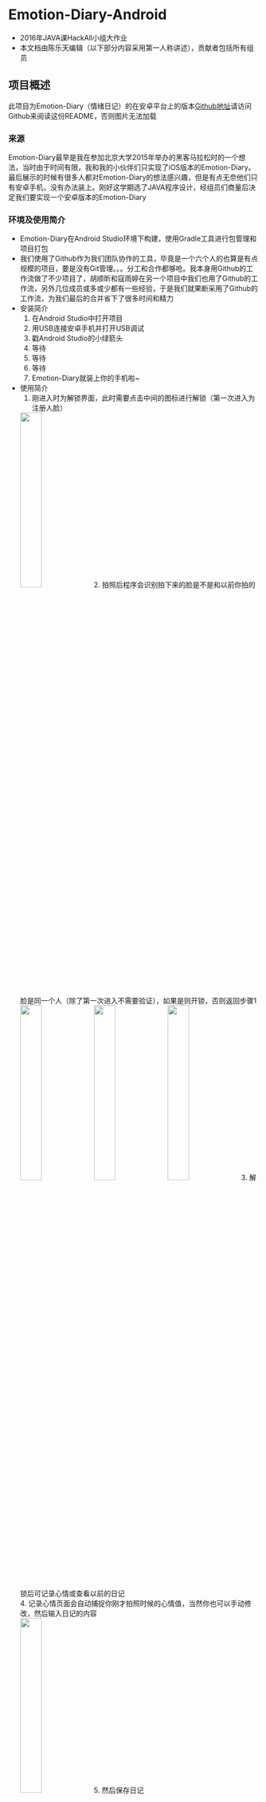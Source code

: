 # Emotion-Diary-Android
- 2016年JAVA课HackAll小组大作业
- 本文档由陈乐天编辑（以下部分内容采用第一人称讲述），贡献者包括所有组员

## 项目概述
此项目为Emotion-Diary（情绪日记）的在安卓平台上的版本[Github地址](https://github.com/HackAll-PKU/Emotion-Diary-Android)请访问Github来阅读这份README，否则图片无法加载

### 来源
Emotion-Diary最早是我在参加北京大学2015年举办的黑客马拉松时的一个想法，当时由于时间有限，我和我的小伙伴们只实现了iOS版本的Emotion-Diary。最后展示的时候有很多人都对Emotion-Diary的想法感兴趣，但是有点无奈他们只有安卓手机，没有办法装上。刚好这学期选了JAVA程序设计，经组员们商量后决定我们要实现一个安卓版本的Emotion-Diary

### 环境及使用简介
- Emotion-Diary在Android Studio环境下构建，使用Gradle工具进行包管理和项目打包
- 我们使用了Github作为我们团队协作的工具，毕竟是一个六个人的也算是有点规模的项目，要是没有Git管理。。。分工和合作都够呛。我本身用Github的工作流做了不少项目了，胡顺昕和寇雨婷在另一个项目中我们也用了Github的工作流，另外几位成员或多或少都有一些经验，于是我们就果断采用了Github的工作流，为我们最后的合并省下了很多时间和精力
- 安装简介
	1. 在Android Studio中打开项目
	2. 用USB连接安卓手机并打开USB调试
	3. 戳Android Studio的小绿箭头
	4. 等待
	5. 等待
	6. 等待
	7. Emotion-Diary就装上你的手机啦~
- 使用简介
	1. 刚进入时为解锁界面，此时需要点击中间的图标进行解锁（第一次进入为注册人脸）<br>
	<img src="./introduction-resource/welcome.jpg" width=30% height=30%>
	2. 拍照后程序会识别拍下来的脸是不是和以前你拍的脸是同一个人（除了第一次进入不需要验证），如果是则开锁，否则返回步骤1<br>
	<img src="./introduction-resource/unlocking.jpg" width=30% height=30%>
	<img src="./introduction-resource/unlock_fail.jpg" width=30% height=30%>
	<img src="./introduction-resource/unlock_successfully.jpg" width=30% height=30%>
	3. 解锁后可记录心情或查看以前的日记<br>
	4. 记录心情页面会自动捕捉你刚才拍照时候的心情值，当然你也可以手动修改，然后输入日记的内容<br>
	<img src="./introduction-resource/record_diary.jpg" width=30% height=30%>
	5. 然后保存日记<br>
	<img src="./introduction-resource/saving_diary.jpg" width=30% height=30%>
	6. 查看以前的日记<br>
	<img src="./introduction-resource/homepage.jpg" width=30% height=30%>
	7. 查看心情走势<br>
	<img src="./introduction-resource/stat_view_red.jpg" width=30% height=30%>
	8. 整个应用的色调都会随着你刚开始解锁拍照的那张图片的心情值改变而改变~例如下图的心情走势图色调就和上面的不一样~<br>
	<img src="./introduction-resource/stat_view_yellow.jpg" width=30% height=30%>
	9. 感谢胡顺昕同学友情出演~

## 程序介绍
- 本来是按照MVP架构来写的，但是最后由于有些小伙伴时间太紧了没有严格按照架构来，只有Welcome界面是按照MVP架构来写的
- 优点：
	- Model层测试覆盖率100%
	- Model层文档全
	- 具有“主题”切换能力，即不同心情时自动对应不同主题
	- 界面美观（有设计稿）
- 仍可扩展的方面
	- 代码目前耦合有点高，还是要实践MVP架构来完成解耦（且具有丰富的接口结构，易于理解和维护）
	- 部分代码有些混乱，存在拷贝粘贴的情况，应重构
	- 可以拓展社交功能
- 使用的第三方库：
	- Realm（数据存储，陈乐天使用）[https://realm.io](https://realm.io)
	- MPAndroidChart（图表，寇雨婷使用）[https://github.com/PhilJay/MPAndroidChart](https://github.com/PhilJay/MPAndroidChart)
	- 使用Face++的API[Face++](http://www.faceplusplus.com.cn)

## 感想
### 陈乐天
我主要完成了Model层的部分，主要包括与Face++API交互的部分，以及日记的存取、心情值的存取，包括Model层的所有测试代码
#### FaceHelper
- common文件夹下的FaceHelper实现了与Face++API的交互，其使用说明有详细的[文档](./app/src/main/java/org.hackpku.emotiondiary/common/FaceHelper)，接口也有详细注释
- 其测试代码位于[FaceHelperTest.java](./app/src/androidTest/java/org.hackpku.emotiondiary/api/FaceHelperTest.java)，保证测试覆盖率100%

#### Diary部分
- common文件夹下Diary文件夹下的类实现了Diary的存取，包括心情值的存取，其接口有详细的注释
- 测试代码位于[DiaryDataTest.java](./app/src/androidTest/java/org.hackpku.emotiondiary/data/DiaryDataTest.java)，保证测试覆盖率100%

#### 感想
- 这次开发的Model层全部都是我一个人完成的，本来是由两个人来做Model的，前面也说过我上次已经做过iOS端的开发了，所以我对这部分内容会比较熟悉，所以就我一个人来完成了，也算是任务合理分配吧
- 我所做的工作主要就是为所有的界面提供接口，无论是面向网络（Face++的接口）还是面向本地（存储），虽然我的工作不涉及到界面，但是我也要思考界面层的同学们怎么样调这个接口才能够更加舒服，让时间精力更少地花费在要接口、互调、交流上面，所以我不仅有精心设计的接口，也有非常丰富的注释和文档，让调用者不费什么时间就可以轻松获取到我写好的服务。保证测试覆盖率100%也避免了了后面界面层调用我的接口时跟我反映说返回的数据怎么不对啊然后我再去改，再交流的低效率开发
- 在存储方面我采用了Realm，一个移动端非常火的数据库，一方面是看到它的使用用户非常广泛，显然是一个非常成熟的数据库系统，另一方面是考虑到它针对移动端进行了性能和API的优化，所以果断没有使用相对更加难用的sqlite
- 我也是第一次做安卓开发，所以中间遇到了非常多的问题，很多时候都是面向Google和StackOverflow编程，但是这次也积累了不少经验，给同伴们review代码也做了一些界面方面的工作
- 熬夜还是值得的2333

### 胡顺昕
主要完成了欢迎解锁页面和全局主题管理部分
#### 欢迎解锁页面
##### 简介

该部分是此应用的Launcher Activity，主要实现欢迎和自拍解锁的界面和业务逻辑，并对接其他Activities。用户可以通过点按自拍按钮拍摄自己的自拍来解锁应用，软件后台调用相关API去识别人脸并判断是否是本机用户，验证通过后用户可以启动记录心情、进入日记的界面。

##### 界面部分（View）

- 界面部分主要使用到了矢量Drawable的绘制，Drawable的运行时改变（根据人脸识别出的心情值改变Icon颜色），RelativeLayout的运行时measure（通过`ViewTreeObserver.OnGlobalLayoutListener`实现），AlphaAnimation的使用（Icon的呼吸效果），AlertDialog和ProgressDialog的使用与控制等等。
- 图形化界面元素与Android Material Design设计标准相贴合，美观简约。

##### 逻辑部分（Presenter）

- 包括一系列对用户有效性的判断（是否有摄像头、外部存储等必须的硬件、人脸识别与解锁逻辑等），以及界面控制逻辑（在主线程更新界面，而在其他线程进行CPU或IO繁忙的操作），初次使用引导用户创建账户等。
- **可读性强**，变量命名格式和常量定义规范，方法简洁。
- **健壮性强**，多采用卫语句，异常的捕获和抛出比较完善，保证软件入口的安全性。
- **可扩充性强**，采用MVP设计模式，前后端分离；通过持有接口而不是持有类来增强可扩展性。
- 通过Message - Handler模式处理异步事件。线程在CPU或IO繁忙操作结束后，向mHandler发送相关消息，触发界面的更新。

#### 全局主题管理

当识别出用户的心情或用户通过拖动滑条设置心情后，整个APP的主题色会随之改变（忧郁蓝/普通黄/开心橙）。为此，我实现了一个全局主题管理机制：

- 在APP的主Application`MainApplication`类中，定义了`smiling`变量（用于全局保存心情值）和三个Theme常量。
- 所有心情值的改变，会同步到MainApplication中
- 所有Activity的onCreate方法中，通过`MainApplication`中定义的方法取得当前主题，并设置为自身主题，如：

```java
setTheme(((MainApplication) getApplication()).getThemeId());
```
- 在某些Activity的onStart方法中，判断心情值的变化，必要时重新载入当前Activity以实现主题的动态改变。

```java
@Override
protected void onStart() {
   super.onStart();
   if (currentTheme != ((MainApplication)getApplication()).getThemeId()){
       Intent intent = getIntent();
       overridePendingTransition(0, 0);
       intent.addFlags(Intent.FLAG_ACTIVITY_NO_ANIMATION);
       finish();
       overridePendingTransition(0, 0);
       startActivity(intent);
   }
}
```

### 寇雨婷
第一次写安卓开发，真的很艰苦，几乎是面向StackOverFlow编程。。
我主要负责心情统计这部分。
这个页面主要功能是将一个月心情或者一周心情汇成图表展现给用户看。最难的是页面转换和调用第三方库MPAndroidChart。利用Button来进行图表呈现内容的调换。
在队友和Google的帮助下艰难地学习着安卓开发的View-Presenter-Activity的框架逻辑，并第一次尝试用Intent激发Activity进行换页。
第三方库MPAndroidChart功能很强大，能够实现很多很精美的图表，还有很强大的功能。通过在Build.Gradle引入第三方库后，就可以实现我们现在这么精美的图表了。我们还通过修饰实现了可触摸可转变大小的活动图表。

发现掌握一门java后还能写出安卓APP，看着它第一次在手机上运行起来的时候真的很激动。获得了老师的赞赏和认同我们特别感动，觉得考试周一周的夜没有白刷。

### 刘证源
我主要完成主界面（HomePage）的编写，这个界面功能在于显示一个日历，通过点击日期，可以获取和展示当天的所有日记。我主要工作是写了一些自定义控件，包括TitleView（标题栏），RoundImageView（圆形图片控件），DiaryOutlineView（日记概览控件），以及CalendarView（日历控件），并写了相应的布局xml文件，并把这些控件组织成了HomePageActivity。其中比较困难的部分是由于Android的ListView控件功能比较单薄，需要进行改写才能完成添加自定义控件和展示内存图。日历控件和圆形图片控件参考学习了网上的代码，并按照我们程序的要求进行了相应的修改。
经过这次大作业，我第一次体验了手机应用的开发，在巩固了java语言的同时也算接触和学习了一门新的编程语言。
参考代码
http://www.open-open.com/lib/view/open1418871189839.html
http://www.jcodecraeer.com/a/anzhuokaifa/androidkaifa/2015/0930/3538.html

### 马嬴超
RecordEmotionActivity 和 ShowDiaryActivity 由我完成。

其中 RecordEmotionActivity 记录用户输入的日记、照片、题图和心情，提供文本框、照片获取器和滑动选择器完成这项输入。调用 Diary 类来生成日记的一个实例，调用 DiaryHelper 类来将日记保存在内部存储。

这个活动的主题受到 trackBar 的回应。根据 trackBar 的数据，主题会在三种颜色中切换。题图是满宽的图片，从上一活动的图像中获取，心情的默认值从上一活动的图像计算得到。题图只有一张而不可改变，照片存储在 ArrayList<Bitmap> 当中，可以有多张，并且是可选的。

RecordEmotionActivity 的动作栏上有完成按钮。点击后，将调用 DiaryHelper 类生成一个日记，保存在内部存储中。

ShowDiary 显示用户从列表中选择的日记，主题受到心情值的回应，采取 progressBar 展示这一数值。

展示的过程中采用了 Google 推荐的设计方法，采用 ToolBar 作为 ActionBar 以增强兼容性。

### 温凯
见[./introduction-resource/Emotion-diary UI设计稿.docx](./introduction-resource/Emotion-diary UI设计稿.docx)


## 贡献者（按姓名排序）
- 陈乐天 sunshinecltzac@gmail.com
- 胡顺昕 s.hu@pku.edu.cn
- 寇雨婷 yutingkou@pku.edu.cn
- 刘证源 liuzhengyuan1995@pku.edu.cn
- 马嬴超 i@yingchao.ma
- 温凯



